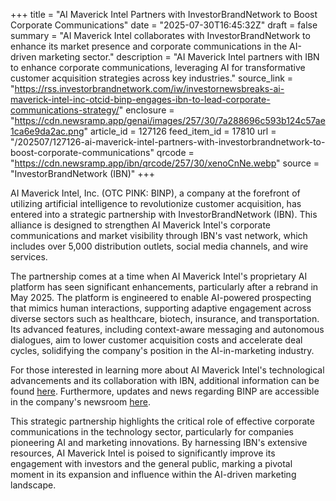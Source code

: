 +++
title = "AI Maverick Intel Partners with InvestorBrandNetwork to Boost Corporate Communications"
date = "2025-07-30T16:45:32Z"
draft = false
summary = "AI Maverick Intel collaborates with InvestorBrandNetwork to enhance its market presence and corporate communications in the AI-driven marketing sector."
description = "AI Maverick Intel partners with IBN to enhance corporate communications, leveraging AI for transformative customer acquisition strategies across key industries."
source_link = "https://rss.investorbrandnetwork.com/iw/investornewsbreaks-ai-maverick-intel-inc-otcid-binp-engages-ibn-to-lead-corporate-communications-strategy/"
enclosure = "https://cdn.newsramp.app/genai/images/257/30/7a288696c593b124c57ae1ca6e9da2ac.png"
article_id = 127126
feed_item_id = 17810
url = "/202507/127126-ai-maverick-intel-partners-with-investorbrandnetwork-to-boost-corporate-communications"
qrcode = "https://cdn.newsramp.app/ibn/qrcode/257/30/xenoCnNe.webp"
source = "InvestorBrandNetwork (IBN)"
+++

<p>AI Maverick Intel, Inc. (OTC PINK: BINP), a company at the forefront of utilizing artificial intelligence to revolutionize customer acquisition, has entered into a strategic partnership with InvestorBrandNetwork (IBN). This alliance is designed to strengthen AI Maverick Intel's corporate communications and market visibility through IBN's vast network, which includes over 5,000 distribution outlets, social media channels, and wire services.</p><p>The partnership comes at a time when AI Maverick Intel's proprietary AI platform has seen significant enhancements, particularly after a rebrand in May 2025. The platform is engineered to enable AI-powered prospecting that mimics human interactions, supporting adaptive engagement across diverse sectors such as healthcare, biotech, insurance, and transportation. Its advanced features, including context-aware messaging and autonomous dialogues, aim to lower customer acquisition costs and accelerate deal cycles, solidifying the company's position in the AI-in-marketing industry.</p><p>For those interested in learning more about AI Maverick Intel's technological advancements and its collaboration with IBN, additional information can be found <a href='https://ibn.fm/rq1Ai' rel='nofollow' target='_blank'>here</a>. Furthermore, updates and news regarding BINP are accessible in the company's newsroom <a href='http://ibn.fm/BINP' rel='nofollow' target='_blank'>here</a>.</p><p>This strategic partnership highlights the critical role of effective corporate communications in the technology sector, particularly for companies pioneering AI and marketing innovations. By harnessing IBN's extensive resources, AI Maverick Intel is poised to significantly improve its engagement with investors and the general public, marking a pivotal moment in its expansion and influence within the AI-driven marketing landscape.</p>